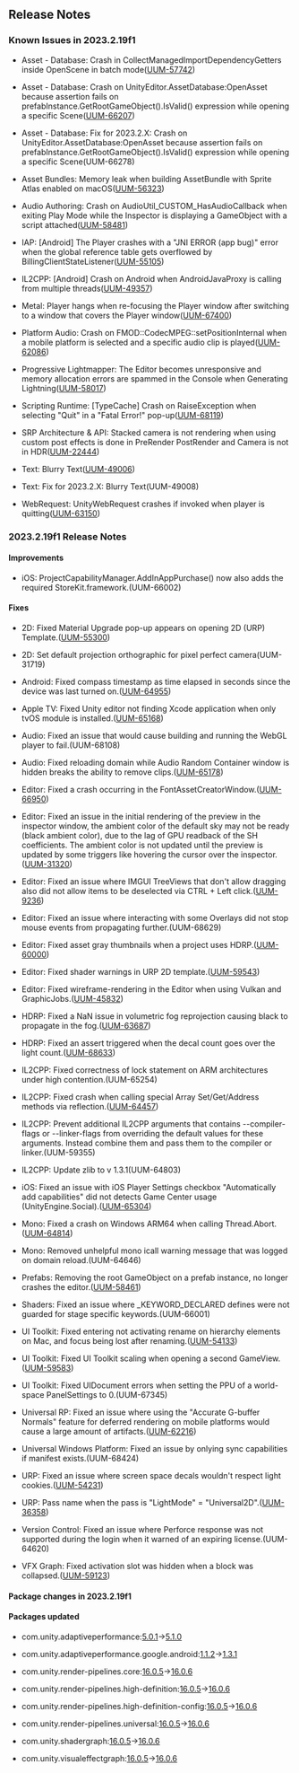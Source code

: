 ## Release Notes

### Known Issues in 2023.2.19f1

-   Asset - Database: Crash in CollectManagedImportDependencyGetters inside OpenScene in batch mode([UUM-57742](https://issuetracker.unity3d.com/issues/crash-in-collectmanagedimportdependencygetters-inside-openscene-in-batch-mode))

-   Asset - Database: Crash on UnityEditor.AssetDatabase:OpenAsset because assertion fails on prefabInstance.GetRootGameObject().IsValid() expression while opening a specific Scene([UUM-66207](https://issuetracker.unity3d.com/issues/crash-on-unityeditor-dot-assetdatabase-openasset-because-assertion-fails-on-prefabinstance-dot-getrootgameobject-dot-isvalid-expression-while-opening-a-specific-scene))

-   Asset - Database: Fix for 2023.2.X: Crash on UnityEditor.AssetDatabase:OpenAsset because assertion fails on prefabInstance.GetRootGameObject().IsValid() expression while opening a specific Scene(UUM-66278)

-   Asset Bundles: Memory leak when building AssetBundle with Sprite Atlas enabled on macOS([UUM-56323](https://issuetracker.unity3d.com/issues/memory-leak-when-building-assetbundle-with-sprite-atlas-enabled-on-macos))

-   Audio Authoring: Crash on AudioUtil_CUSTOM_HasAudioCallback when exiting Play Mode while the Inspector is displaying a GameObject with a script attached([UUM-58481](https://issuetracker.unity3d.com/issues/crash-on-audioutil-custom-hasaudiocallback-when-exiting-play-mode-while-the-inspector-is-displaying-a-gameobject-with-an-empty-script-attached))

-   IAP: \[Android\] The Player crashes with a \"JNI ERROR (app bug)\" error when the global reference table gets overflowed by BillingClientStateListener([UUM-55105](https://issuetracker.unity3d.com/issues/android-the-player-crashes-with-a-jni-error-app-bug-error-when-the-global-reference-table-gets-overflowed-by-billingclientstatelistener))

-   IL2CPP: \[Android\] Crash on Android when AndroidJavaProxy is calling from multiple threads([UUM-49357](https://issuetracker.unity3d.com/issues/android-crash-on-android-when-androidjavaproxy-is-calling-from-multiple-threads))

-   Metal: Player hangs when re-focusing the Player window after switching to a window that covers the Player window([UUM-67400](https://issuetracker.unity3d.com/issues/player-hangs-when-re-focusing-the-player-window-after-switching-to-a-window-that-covers-the-player-window))

-   Platform Audio: Crash on FMOD::CodecMPEG::setPositionInternal when a mobile platform is selected and a specific audio clip is played([UUM-62086](https://issuetracker.unity3d.com/issues/crash-on-fmod-codecmpeg-setpositioninternal-when-a-mobile-platform-is-selected-and-a-specific-audio-clip-is-played))

-   Progressive Lightmapper: The Editor becomes unresponsive and memory allocation errors are spammed in the Console when Generating Lightning([UUM-58017](https://issuetracker.unity3d.com/issues/the-editor-becomes-unresponsive-and-memory-allocation-errors-are-spammed-in-the-console-when-generating-lightning))

-   Scripting Runtime: \[TypeCache\] Crash on RaiseException when selecting \"Quit\" in a \"Fatal Error!\" pop-up([UUM-68119](https://issuetracker.unity3d.com/issues/crash-on-raiseexception-when-selecting-quit-in-a-fatal-error-pop-up))

-   SRP Architecture & API: Stacked camera is not rendering when using custom post effects is done in PreRender PostRender and Camera is not in HDR([UUM-22444](https://issuetracker.unity3d.com/issues/ios-stacked-camera-is-not-rendering-when-using-custom-post-effects-and-build-target-is-set-to-ios))

-   Text: Blurry Text([UUM-49006](https://issuetracker.unity3d.com/issues/blurry-text))

-   Text: Fix for 2023.2.X: Blurry Text(UUM-49008)

-   WebRequest: UnityWebRequest crashes if invoked when player is quitting([UUM-63150](https://issuetracker.unity3d.com/issues/unitywebrequest-crashes-if-invoked-when-player-is-quitting))

### 2023.2.19f1 Release Notes

#### Improvements

-   iOS: ProjectCapabilityManager.AddInAppPurchase() now also adds the required StoreKit.framework.(UUM-66002)

#### Fixes

-   2D: Fixed Material Upgrade pop-up appears on opening 2D (URP) Template.([UUM-55300](https://issuetracker.unity3d.com/issues/material-upgrade-pop-up-appears-on-opening-2d-urp-template-1))

-   2D: Set default projection orthographic for pixel perfect camera(UUM-31719)

-   Android: Fixed compass timestamp as time elapsed in seconds since the device was last turned on.([UUM-64955](https://issuetracker.unity3d.com/issues/android-the-values-returned-by-input-dot-compass-dot-timestamp-on-android-do-not-correspond-to-the-timestamp-format-in-seconds-since-1970-as-indicated-in-unitys-documentation))

-   Apple TV: Fixed Unity editor not finding Xcode application when only tvOS module is installed.([UUM-65168](https://issuetracker.unity3d.com/issues/xcode-is-not-found-when-launching-unity-with-only-tvos-module))

-   Audio: Fixed an issue that would cause building and running the WebGL player to fail.(UUM-68108)

-   Audio: Fixed reloading domain while Audio Random Container window is hidden breaks the ability to remove clips.([UUM-65178](https://issuetracker.unity3d.com/issues/reloading-domain-while-audio-random-container-window-is-hidden-breaks-the-ability-to-remove-clips))

-   Editor: Fixed a crash occurring in the FontAssetCreatorWindow.([UUM-66950](https://issuetracker.unity3d.com/issues/gui-error-and-nullreferenceexception-errors-are-logged-in-the-console-when-opening-the-font-asset-creator-window))

-   Editor: Fixed an issue in the initial rendering of the preview in the inspector window, the ambient color of the default sky may not be ready (black ambient color), due to the lag of GPU readback of the SH coefficients. The ambient color is not updated until the preview is updated by some triggers like hovering the cursor over the inspector.([UUM-31320](https://issuetracker.unity3d.com/issues/hdrp-material-color-changes-in-the-material-preview-when-hovering-the-cursor-over-the-inspector))

-   Editor: Fixed an issue where IMGUI TreeViews that don\'t allow dragging also did not allow items to be deselected via CTRL + Left click.([UUM-9236](https://issuetracker.unity3d.com/issues/shortcut-ctrl-plus-mouse-1-does-not-work-for-unselecting-animations-when-working-in-the-animation-window))

-   Editor: Fixed an issue where interacting with some Overlays did not stop mouse events from propagating further.(UUM-68629)

-   Editor: Fixed asset gray thumbnails when a project uses HDRP.([UUM-60000](https://issuetracker.unity3d.com/issues/prefab-preview-thumbnails-are-not-being-rendered-when-a-project-uses-hdrp))

-   Editor: Fixed shader warnings in URP 2D template.([UUM-59543](https://issuetracker.unity3d.com/issues/hidden-slash-light2d-warnings-are-thrown-after-building-2d-urp-template-project))

-   Editor: Fixed wireframe-rendering in the Editor when using Vulkan and GraphicJobs.([UUM-45832](https://issuetracker.unity3d.com/issues/urp-linux-wireframe-draw-mode-is-not-working-in-the-scene-view))

-   HDRP: Fixed a NaN issue in volumetric fog reprojection causing black to propagate in the fog.([UUM-63687](https://issuetracker.unity3d.com/issues/volumetric-fog-reprojection-causes-nans-after-some-time))

-   HDRP: Fixed an assert triggered when the decal count goes over the light count.([UUM-68633](https://issuetracker.unity3d.com/issues/decal-count-causes-assert-when-it-goes-over-the-max-light-limit))

-   IL2CPP: Fixed correctness of lock statement on ARM architectures under high contention.(UUM-65254)

-   IL2CPP: Fixed crash when calling special Array Set/Get/Address methods via reflection.([UUM-64457](https://issuetracker.unity3d.com/issues/crash-on-il2cpp-vm-runtime-invokewiththrow-in-the-player-when-system-dot-reflection-dot-methodbase-dot-invoke-null-object-is-called))

-   IL2CPP: Prevent additional IL2CPP arguments that contains \--compiler-flags or \--linker-flags from overriding the default values for these arguments. Instead combine them and pass them to the compiler or linker.(UUM-59355)

-   IL2CPP: Update zlib to v 1.3.1(UUM-64803)

-   iOS: Fixed an issue with iOS Player Settings checkbox \"Automatically add capabilities\" did not detects Game Center usage (UnityEngine.Social).([UUM-65304](https://issuetracker.unity3d.com/issues/ios-automatically-add-capabilites-doesnt-work))

-   Mono: Fixed a crash on Windows ARM64 when calling Thread.Abort.([UUM-64814](https://issuetracker.unity3d.com/issues/arm64-windows-editor-crashes-when-aborting-threads))

-   Mono: Removed unhelpful mono icall warning message that was logged on domain reload.(UUM-64646)

-   Prefabs: Removing the root GameObject on a prefab instance, no longer crashes the editor.([UUM-58461](https://issuetracker.unity3d.com/issues/crash-on-gameobject-querycomponentbytype-when-opening-a-project))

-   Shaders: Fixed an issue where \_KEYWORD_DECLARED defines were not guarded for stage specific keywords.(UUM-66001)

-   UI Toolkit: Fixed entering not activating rename on hierarchy elements on Mac, and focus being lost after renaming.([UUM-54133](https://issuetracker.unity3d.com/issues/arrow-navigation-stops-working-due-to-lost-of-focus-when-renaming-an-element-in-the-ui-builder-window))

-   UI Toolkit: Fixed UI Toolkit scaling when opening a second GameView.([UUM-59583](https://issuetracker.unity3d.com/issues/ui-toolkit-scaling-is-off-in-the-first-display-when-focusing-on-a-second-display-with-a-different-resolution))

-   UI Toolkit: Fixed UIDocument errors when setting the PPU of a world-space PanelSettings to 0.(UUM-67345)

-   Universal RP: Fixed an issue where using the \"Accurate G-buffer Normals\" feature for deferred rendering on mobile platforms would cause a large amount of artifacts.([UUM-62216](https://issuetracker.unity3d.com/issues/glitches-in-scene-view-and-game-view-when-accurate-g-buffer-normals-is-enabled))

-   Universal Windows Platform: Fixed an issue by onlying sync capabilities if manifest exists.(UUM-68424)

-   URP: Fixed an issue where screen space decals wouldn\'t respect light cookies.([UUM-54231](https://issuetracker.unity3d.com/issues/screen-space-decals-do-not-take-light-cookies-into-account))

-   URP: Pass name when the pass is \"LightMode\" = \"Universal2D\".([UUM-36358](https://issuetracker.unity3d.com/issues/shadergraph-pass-name-is-not-generated-when-the-pass-is-lightmode-equals-universal2d))

-   Version Control: Fixed an issue where Perforce response was not supported during the login when it warned of an expiring license.(UUM-64620)

-   VFX Graph: Fixed activation slot was hidden when a block was collapsed.([UUM-59123](https://issuetracker.unity3d.com/issues/vfx-activation-slot-is-not-visible-when-block-is-collasped))

#### Package changes in 2023.2.19f1

#### Packages updated

-   com.unity.adaptiveperformance:[5.0.1](https://docs.unity3d.com/Packages/com.unity.adaptiveperformance@5.0//changelog/CHANGELOG.html)&#x2192;[5.1.0](https://docs.unity3d.com/Packages/com.unity.adaptiveperformance@5.1//changelog/CHANGELOG.html)

-   com.unity.adaptiveperformance.google.android:[1.1.2](https://docs.unity3d.com/Packages/com.unity.adaptiveperformance.google.android@1.1//changelog/CHANGELOG.html)&#x2192;[1.3.1](https://docs.unity3d.com/Packages/com.unity.adaptiveperformance.google.android@1.3//changelog/CHANGELOG.html)

-   com.unity.render-pipelines.core:[16.0.5](https://docs.unity3d.com/Packages/com.unity.render-pipelines.core@16.0//changelog/CHANGELOG.html)&#x2192;[16.0.6](https://docs.unity3d.com/Packages/com.unity.render-pipelines.core@16.0//changelog/CHANGELOG.html)

-   com.unity.render-pipelines.high-definition:[16.0.5](https://docs.unity3d.com/Packages/com.unity.render-pipelines.high-definition@16.0//changelog/CHANGELOG.html)&#x2192;[16.0.6](https://docs.unity3d.com/Packages/com.unity.render-pipelines.high-definition@16.0//changelog/CHANGELOG.html)

-   com.unity.render-pipelines.high-definition-config:[16.0.5](https://docs.unity3d.com/Packages/com.unity.render-pipelines.high-definition-config@16.0//changelog/CHANGELOG.html)&#x2192;[16.0.6](https://docs.unity3d.com/Packages/com.unity.render-pipelines.high-definition-config@16.0//changelog/CHANGELOG.html)

-   com.unity.render-pipelines.universal:[16.0.5](https://docs.unity3d.com/Packages/com.unity.render-pipelines.universal@16.0//changelog/CHANGELOG.html)&#x2192;[16.0.6](https://docs.unity3d.com/Packages/com.unity.render-pipelines.universal@16.0//changelog/CHANGELOG.html)

-   com.unity.shadergraph:[16.0.5](https://docs.unity3d.com/Packages/com.unity.shadergraph@16.0//changelog/CHANGELOG.html)&#x2192;[16.0.6](https://docs.unity3d.com/Packages/com.unity.shadergraph@16.0//changelog/CHANGELOG.html)

-   com.unity.visualeffectgraph:[16.0.5](https://docs.unity3d.com/Packages/com.unity.visualeffectgraph@16.0//changelog/CHANGELOG.html)&#x2192;[16.0.6](https://docs.unity3d.com/Packages/com.unity.visualeffectgraph@16.0//changelog/CHANGELOG.html)
